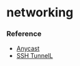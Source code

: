 # networking

### Reference
+ [Anycast](http://blog.51cto.com/gingerbeer/2045214)
+ [SSH TunnelL](https://www.ssh.com/ssh/tunneling/)

